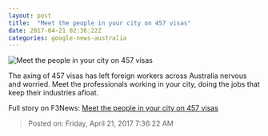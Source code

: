 ```yaml
---
layout: post
title:  "Meet the people in your city on 457 visas"
date: 2017-04-21 02:36:22Z
categories: google-news-australia
---
```


![Meet the people in your city on 457 visas](http://www.abc.net.au/news/image/8460828-1x1-700x700.jpg)

The axing of 457 visas has left foreign workers across Australia nervous and worried. Meet the professionals working in your city, doing the jobs that keep their industries afloat.


Full story on F3News: [Meet the people in your city on 457 visas](http://www.f3nws.com/n/zPuYaE)

> Posted on: Friday, April 21, 2017 7:36:22 AM
